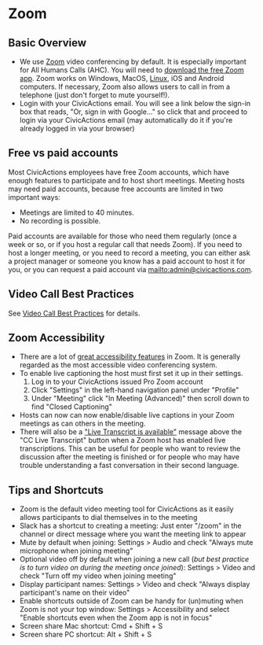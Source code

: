 # Zoom

## Basic Overview

- We use [Zoom](https://zoom.us/) video conferencing by default. It is especially important for All Humans Calls (AHC). You will need to [download the free Zoom app](https://zoom.us/support/download). Zoom works on Windows, MacOS, [Linux](https://zoom.us/download?os=linux), iOS and Android computers. If necessary, Zoom also allows users to call in from a telephone (just don't forget to mute yourself!).
- Login with your CivicActions email. You will see a link below the sign-in box that reads, "Or, sign in with Google..." so click that and proceed to login via your CivicActions email (may automatically do it if you're already logged in via your browser)

## Free vs paid accounts

Most CivicActions employees have free Zoom accounts, which have enough features to participate and to host short meetings. Meeting hosts may need paid accounts, because free accounts are limited in two important ways:

- Meetings are limited to 40 minutes.
- No recording is possible.

Paid accounts are available for those who need them regularly (once a week or so, or if you host a regular call that needs Zoom). If you need to host a longer meeting, or you need to record a meeting, you can either ask a project manager or someone you know has a paid account to host it for you, or you can request a paid account via <mailto:admin@civicactions.com>.

## Video Call Best Practices

See [Video Call Best Practices](../video-call-best-practices.md) for details.

## Zoom Accessibility

- There are a lot of [great accessibility features](https://explore.zoom.us/en/accessibility/) in Zoom. It is generally regarded as the most accessible video conferencing system.
- To enable live captioning the host must first set it up in their settings.
  1. Log in to your CivicActions issued Pro Zoom account
  2. Click "Settings" in the left-hand navigation panel under "Profile"
  3. Under "Meeting" click "In Meeting (Advanced)" then scroll down to find "Closed Captioning"
- Hosts can now can now enable/disable live captions in your Zoom meetings as can others in the meeting.
- There will also be a ["Live Transcript is available"](https://support.zoom.us/hc/en-us/articles/115004794983-Automatically-Transcribe-Cloud-Recordings-?_ga=2.177759968.494881096.1614756525-359380451.1613573452) message above the "CC Live Transcript" button when a Zoom host has enabled live transcriptions. This can be useful for people who want to review the discussion after the meeting is finished or for people who may have trouble understanding a fast conversation in their second language.

## Tips and Shortcuts

- Zoom is the default video meeting tool for CivicActions as it easily allows participants to dial themselves in to the meeting
- Slack has a shortcut to creating a meeting: Just enter "/zoom" in the channel or direct message where you want the meeting link to appear
- Mute by default when joining: Settings > Audio and check "Always mute microphone when joining meeting"
- Optional video off by default when joining a new call (_but best practice is to turn video on during the meeting once joined_): Settings > Video and check "Turn off my video when joining meeting"
- Display participant names: Settings > Video and check "Always display participant's name on their video"
- Enable shortcuts outside of Zoom can be handy for (un)muting when Zoom is not your top window: Settings > Accessibility and select "Enable shortcuts even when the Zoom app is not in focus"
- Screen share Mac shortcut: Cmd + Shift + S
- Screen share PC shortcut: Alt + Shift + S
